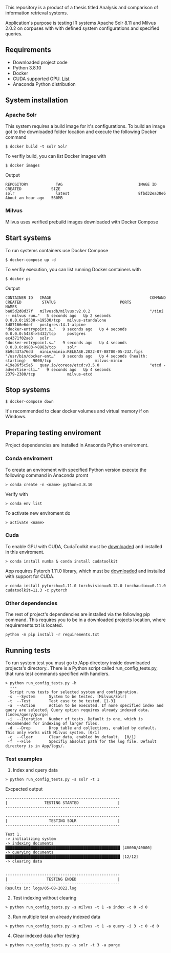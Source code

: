 This repository is a product of a thesis titled Analysis and comparison of information retrieval systems.

Application's purpose is testing IR systems Apache Solr 8.11 and Milvus 2.0.2 on corpuses with with defined system configurations and specified queries.

## Requirements

- Downloaded project code
- Python 3.8.10
- Docker 
- CUDA supported GPU. [List](https://developer.nvidia.com/cuda-gpus)
- Anaconda Python distribution

## System installation

### Apache Solr
This system requires a build image for it's configurations. To build an image
got to the downloaded folder location and execute the following Docker command

```
$ docker build -t solr Solr
```

To verifiy build, you can list Docker images with 

```
$ docker images
```
Output

```
REPOSITORY            TAG                                 IMAGE ID       CREATED             SIZE
solr                  latest                              8fbd32ea38e6   About an hour ago   560MB
```
### Milvus
Milvus uses verified prebuild images downloaded with Docker Compose

## Start systems
To run systems containers use Docker Compose
```
$ docker-compose up -d
```
To verifiy execution, you can list running Docker containers with 

```
$ docker ps
```
Output 
```
CONTAINER ID   IMAGE                                           COMMAND                  CREATED         STATUS                            PORTS                      NAMES
ba85d2d8d37f   milvusdb/milvus:v2.0.2                          "/tini -- milvus run…"   5 seconds ago   Up 2 seconds                      0.0.0.0:19530->19530/tcp   milvus-standalone
3d87166e6def   postgres:14.1-alpine                            "docker-entrypoint.s…"   9 seconds ago   Up 4 seconds                      0.0.0.0:5438->5432/tcp     postgres
ec4371f02ae3   solr                                            "docker-entrypoint.s…"   9 seconds ago   Up 4 seconds                      0.0.0.0:8983->8983/tcp     solr
8b9c437a76dd   minio/minio:RELEASE.2022-07-08T00-05-23Z.fips   "/usr/bin/docker-ent…"   9 seconds ago   Up 4 seconds (health: starting)   9000/tcp                   milvus-minio
419e86f5c5e5   quay.io/coreos/etcd:v3.5.0                      "etcd -advertise-cli…"   9 seconds ago   Up 4 seconds                      2379-2380/tcp              milvus-etcd
```
## Stop systems 
```
$ docker-compose down
```
It's recommended to clear docker volumes and virtual memory if on Windows.

## Preparing testing enviroment
Project dependencies are  installed in Anaconda Python enviroment.

### Conda enviroment
To create an enviroment with specified Python version execute the following command in Anaconda promt
```
> conda create -n <name> python=3.8.10
```
Verify with 
```
> conda env list
```
To activate new enviroment do
```
> activate <name>
```

### Cuda
To enable GPU with CUDA, CudaToolkit must be [downloaded](https://developer.nvidia.com/cuda-11-3-1-download-archive) and installed in this enviroment.
```
> conda install numba & conda install cudatoolkit
```

App requires Pytorch 1.11.0 library, which must be [downloaded](https://pytorch.org/get-started/locally/) and installed with support for CUDA.
```
> conda install pytorch==1.11.0 torchvision==0.12.0 torchaudio==0.11.0 cudatoolkit=11.3 -c pytorch
```
### Other dependencies
The rest of project's dependencies are installed via the following pip command. This requires you to be in a downloaded projects location, where requirements.txt is located.
```
python -m pip install -r requirements.txt
```

## Running tests
To run system test you must go to /App directory inside downloaded projects's directory.. There is a Python script called run_config_tests.py, that runs test commands specified with handlers. 
```
> python run_config_tests.py -h
  ---
  Script runs tests for selected system and configuration.
 -s  --System      System to be tested. [Milvus/Solr]
 -t  --Test        Test case to be tested. [1-3]
 -a  --Action      Action to be executed. If none specified index and query are selected. Query option requires already indexed data. [index/query/purge]
 -i  --Iteration   Number of tests. Default is one, which is recommended for indexing of larger files.
 -d  --Drop        Drop table and collections, enabled by default. This only works with Milvus system. [0/1]
 -c  --Clear       Clear data, enabled by default.  [0/1]
 -f  --File        Specifiy absolut path for the log file. Default directory is in App/logs/.
```
### Test examples
1. Index and query data
```
> python run_config_tests.py -s solr -t 1
```
Excpected output
```
--------------------------------------------------
|                TESTING STARTED                 |
--------------------------------------------------

--------------------------------------------------
|                  TESTING SOLR                  |
--------------------------------------------------

Test 1.
-> initializing system
-> indexing documents
██████████████████████████████████████████████████ [40000/40000]
-> querying documents
██████████████████████████████████████████████████ [12/12]
-> clearing data


--------------------------------------------------
|                 TESTING ENDED                  |
--------------------------------------------------
Results in: logs/05-08-2022.log

```

2. Test indexing without clearing 
```
> python run_config_tests.py -s milvus -t 1 -a index -c 0 -d 0
```

3. Run multiple test on already indexed data
```
> python run_config_tests.py -s milvus -t 1 -a query -i 3 -c 0 -d 0
```

4. Clear indexed data after testing
```
> python run_config_tests.py -s solr -t 3 -a purge
```
